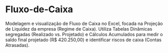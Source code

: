 # Fluxo-de-Caixa
Modelagem e visualização de Fluxo de Caixa no Excel, focada na Projeção de Liquidez da empresa (Regime de Caixa). Utiliza Tabelas Dinâmicas segregadas (Realizado vs. Projetado) e Cálculos Acumulados para medir o saldo final projetado (R$ 420.250,00) e identificar riscos de caixa (Contas Atrasadas).
